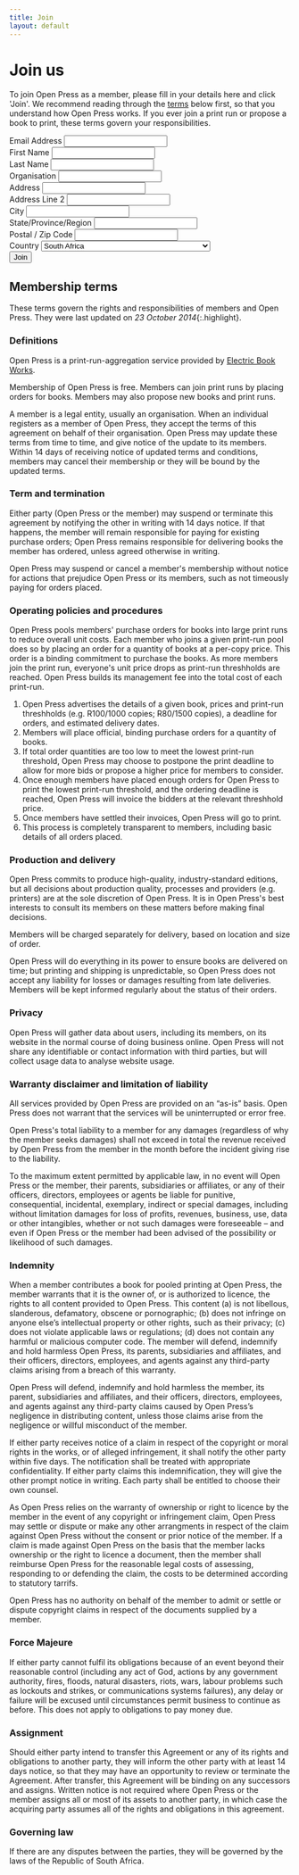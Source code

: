 ```yaml
---
title: Join
layout: default
---
```


# Join us

To join Open Press as a member, please fill in your details here and click 'Join'. We&nbsp;recommend reading through the [terms](#membership-terms) below first, so that you understand how Open Press works. If you ever join a print run or propose a book to print, these terms govern your responsibilities.
  
<!-- Begin MailChimp Signup Form -->
<div id="mc_embed_signup">
<form action="//ebw.us1.list-manage.com/subscribe/post?u=e34aabe677418c25170d1f145&amp;id=5d125cd584" method="post" id="mc-embedded-subscribe-form" name="mc-embedded-subscribe-form" class="validate" target="_blank" novalidate>
    <div id="mc_embed_signup_scroll">
	
<div class="mc-field-group">
	<label for="mce-EMAIL">Email Address </label>
	<input type="email" value="" name="EMAIL" class="required email" id="mce-EMAIL">
</div>
<div class="mc-field-group">
	<label for="mce-FNAME">First Name </label>
	<input type="text" value="" name="FNAME" class="" id="mce-FNAME">
</div>
<div class="mc-field-group">
	<label for="mce-LNAME">Last Name </label>
	<input type="text" value="" name="LNAME" class="" id="mce-LNAME">
</div>
<div class="mc-field-group">
	<label for="mce-MMERGE3">Organisation </label>
	<input type="text" value="" name="MMERGE3" class="required" id="mce-MMERGE3">
</div>
<div class="mc-address-group">
	<div class="mc-field-group">
	    <label for="mce-MMERGE4-addr1">Address </label>
		<input type="text" value="" maxlength="70" name="MMERGE4[addr1]" id="mce-MMERGE4-addr1" class="required">
	</div>
	<div class="mc-field-group">
	    <label for="mce-MMERGE4-addr2">Address Line 2</label>
		<input type="text" value="" maxlength="70" name="MMERGE4[addr2]" id="mce-MMERGE4-addr2">		
	</div>
	<div class="mc-field-group size1of2">
	    <label for="mce-MMERGE4-city">City</label>
		<input type="text" value="" maxlength="40" name="MMERGE4[city]" id="mce-MMERGE4-city" class="required">
	</div>
	<div class="mc-field-group size1of2">
	    <label for="mce-MMERGE4-state">State/Province/Region</label>
	<input type="text" value="" maxlength="20" name="MMERGE4[state]" id="mce-MMERGE4-state" class="required">
	</div>
	<div class="mc-field-group size1of2">
	    <label for="mce-MMERGE4-zip">Postal / Zip Code</label>
		<input type="text" value="" maxlength="10" name="MMERGE4[zip]" id="mce-MMERGE4-zip" class="required">
	</div>
	<div class="mc-field-group size1of2">
	    <label for="mce-MMERGE4-country">Country</label>
		<select name="MMERGE4[country]" id="mce-MMERGE4-country" class="required"><option value="164">USA</option><option value="286">Aaland Islands</option><option value="274">Afghanistan</option><option value="2">Albania</option><option value="3">Algeria</option><option value="178">American Samoa</option><option value="4">Andorra</option><option value="5">Angola</option><option value="176">Anguilla</option><option value="175">Antigua And Barbuda</option><option value="6">Argentina</option><option value="7">Armenia</option><option value="179">Aruba</option><option value="8">Australia</option><option value="9">Austria</option><option value="10">Azerbaijan</option><option value="11">Bahamas</option><option value="12">Bahrain</option><option value="13">Bangladesh</option><option value="14">Barbados</option><option value="15">Belarus</option><option value="16">Belgium</option><option value="17">Belize</option><option value="18">Benin</option><option value="19">Bermuda</option><option value="20">Bhutan</option><option value="21">Bolivia</option><option value="22">Bosnia and Herzegovina</option><option value="23">Botswana</option><option value="181">Bouvet Island</option><option value="24">Brazil</option><option value="180">Brunei Darussalam</option><option value="25">Bulgaria</option><option value="26">Burkina Faso</option><option value="27">Burundi</option><option value="28">Cambodia</option><option value="29">Cameroon</option><option value="30">Canada</option><option value="31">Cape Verde</option><option value="32">Cayman Islands</option><option value="33">Central African Republic</option><option value="34">Chad</option><option value="35">Chile</option><option value="36">China</option><option value="185">Christmas Island</option><option value="37">Colombia</option><option value="204">Comoros</option><option value="38">Congo</option><option value="183">Cook Islands</option><option value="268">Costa Rica</option><option value="275">Cote D'Ivoire</option><option value="40">Croatia</option><option value="276">Cuba</option><option value="298">Curacao</option><option value="41">Cyprus</option><option value="42">Czech Republic</option><option value="318">Democratic Republic of the Congo</option><option value="43">Denmark</option><option value="44">Djibouti</option><option value="186">Dominica</option><option value="289">Dominica</option><option value="187">Dominican Republic</option><option value="45">Ecuador</option><option value="46">Egypt</option><option value="47">El Salvador</option><option value="48">Equatorial Guinea</option><option value="49">Eritrea</option><option value="50">Estonia</option><option value="51">Ethiopia</option><option value="189">Falkland Islands</option><option value="191">Faroe Islands</option><option value="52">Fiji</option><option value="53">Finland</option><option value="54">France</option><option value="193">French Guiana</option><option value="277">French Polynesia</option><option value="56">Gabon</option><option value="57">Gambia</option><option value="58">Georgia</option><option value="59">Germany</option><option value="60">Ghana</option><option value="194">Gibraltar</option><option value="61">Greece</option><option value="195">Greenland</option><option value="192">Grenada</option><option value="196">Guadeloupe</option><option value="62">Guam</option><option value="198">Guatemala</option><option value="270">Guernsey</option><option value="63">Guinea</option><option value="65">Guyana</option><option value="200">Haiti</option><option value="66">Honduras</option><option value="67">Hong Kong</option><option value="68">Hungary</option><option value="69">Iceland</option><option value="70">India</option><option value="71">Indonesia</option><option value="278">Iran</option><option value="279">Iraq</option><option value="74">Ireland</option><option value="322">Isle of Man</option><option value="75">Israel</option><option value="76">Italy</option><option value="202">Jamaica</option><option value="78">Japan</option><option value="288">Jersey  (Channel Islands)</option><option value="79">Jordan</option><option value="80">Kazakhstan</option><option value="81">Kenya</option><option value="203">Kiribati</option><option value="82">Kuwait</option><option value="83">Kyrgyzstan</option><option value="84">Lao People's Democratic Republic</option><option value="85">Latvia</option><option value="86">Lebanon</option><option value="87">Lesotho</option><option value="88">Liberia</option><option value="281">Libya</option><option value="90">Liechtenstein</option><option value="91">Lithuania</option><option value="92">Luxembourg</option><option value="208">Macau</option><option value="93">Macedonia</option><option value="94">Madagascar</option><option value="95">Malawi</option><option value="96">Malaysia</option><option value="97">Maldives</option><option value="98">Mali</option><option value="99">Malta</option><option value="207">Marshall Islands</option><option value="210">Martinique</option><option value="100">Mauritania</option><option value="212">Mauritius</option><option value="241">Mayotte</option><option value="101">Mexico</option><option value="102">Moldova, Republic of</option><option value="103">Monaco</option><option value="104">Mongolia</option><option value="290">Montenegro</option><option value="294">Montserrat</option><option value="105">Morocco</option><option value="106">Mozambique</option><option value="242">Myanmar</option><option value="107">Namibia</option><option value="108">Nepal</option><option value="109">Netherlands</option><option value="110">Netherlands Antilles</option><option value="213">New Caledonia</option><option value="111">New Zealand</option><option value="112">Nicaragua</option><option value="113">Niger</option><option value="114">Nigeria</option><option value="217">Niue</option><option value="214">Norfolk Island</option><option value="272">North Korea</option><option value="116">Norway</option><option value="117">Oman</option><option value="118">Pakistan</option><option value="222">Palau</option><option value="282">Palestine</option><option value="119">Panama</option><option value="219">Papua New Guinea</option><option value="120">Paraguay</option><option value="121">Peru</option><option value="122">Philippines</option><option value="221">Pitcairn</option><option value="123">Poland</option><option value="124">Portugal</option><option value="253">Puerto Rico</option><option value="126">Qatar</option><option value="315">Republic of Kosovo</option><option value="127">Reunion</option><option value="128">Romania</option><option value="129">Russia</option><option value="130">Rwanda</option><option value="205">Saint Kitts and Nevis</option><option value="206">Saint Lucia</option><option value="237">Saint Vincent and the Grenadines</option><option value="132">Samoa (Independent)</option><option value="227">San Marino</option><option value="255">Sao Tome and Principe</option><option value="133">Saudi Arabia</option><option value="134">Senegal</option><option value="266">Serbia</option><option value="135">Seychelles</option><option value="136">Sierra Leone</option><option value="137">Singapore</option><option value="302">Sint Maarten</option><option value="138">Slovakia</option><option value="139">Slovenia</option><option value="223">Solomon Islands</option><option value="140">Somalia</option><option value="141" selected>South Africa</option><option value="257">South Georgia and the South Sandwich Islands</option><option value="142">South Korea</option><option value="311">South Sudan</option><option value="143">Spain</option><option value="144">Sri Lanka</option><option value="293">Sudan</option><option value="146">Suriname</option><option value="225">Svalbard and Jan Mayen Islands</option><option value="147">Swaziland</option><option value="148">Sweden</option><option value="149">Switzerland</option><option value="285">Syria</option><option value="152">Taiwan</option><option value="260">Tajikistan</option><option value="153">Tanzania</option><option value="154">Thailand</option><option value="233">Timor-Leste</option><option value="155">Togo</option><option value="232">Tonga</option><option value="234">Trinidad and Tobago</option><option value="156">Tunisia</option><option value="157">Turkey</option><option value="287">Turks &amp; Caicos Islands</option><option value="159">Uganda</option><option value="161">Ukraine</option><option value="162">United Arab Emirates</option><option value="262">United Kingdom</option><option value="163">Uruguay</option><option value="165">Uzbekistan</option><option value="239">Vanuatu</option><option value="166">Vatican City State (Holy See)</option><option value="167">Venezuela</option><option value="168">Vietnam</option><option value="169">Virgin Islands (British)</option><option value="238">Virgin Islands (U.S.)</option><option value="188">Western Sahara</option><option value="170">Yemen</option><option value="173">Zambia</option><option value="174">Zimbabwe</option></select>
	</div>
</div>
	<div id="mce-responses" class="clear">
		<div class="response" id="mce-error-response" style="display:none"></div>
		<div class="response" id="mce-success-response" style="display:none"></div>
	</div>    <!-- real people should not fill this in and expect good things - do not remove this or risk form bot signups-->
    <div style="position: absolute; left: -5000px;"><input type="text" name="b_e34aabe677418c25170d1f145_5d125cd584" tabindex="-1" value=""></div>
	<div class="clear"><input type="submit" value="Join" name="subscribe" id="mc-embedded-subscribe" class="button"></div>
    </div>
</form>
</div>

<!--End mc_embed_signup-->

## Membership terms

These terms govern the rights and responsibilities of members and Open Press. They were last updated on *23 October 2014*{:.highlight}.

### Definitions

Open Press is a print-run-aggregation service provided by [Electric Book Works](http://electricbookworks.com).

Membership of Open Press is free. Members can join print runs by placing orders for books. Members may also propose new books and print runs.

A member is a legal entity, usually an organisation. When an individual registers as a member of Open Press, they accept the terms of this agreement on behalf of their organisation. Open Press may update these terms from time to time, and give notice of the update to its members. Within 14 days of receiving notice of updated terms and conditions, members may cancel their membership or they will be bound by the updated terms.

### Term and termination

Either party (Open Press or the member) may suspend or terminate this agreement by notifying the other in writing with 14 days notice. If that happens, the member will remain responsible for paying for existing purchase orders; Open Press remains responsible for delivering books the member has ordered, unless agreed otherwise in writing.

Open Press may suspend or cancel a member's membership without notice for actions that prejudice Open Press or its members, such as not timeously paying for orders placed.

### Operating policies and procedures

Open Press pools members' purchase orders for books into large print runs to reduce overall unit costs. Each member who joins a given print-run pool does so by placing an order for a quantity of books at a per-copy price. This order is a binding commitment to purchase the books. As more members join the print run, everyone's unit price drops as print-run threshholds are reached. Open Press builds its management fee into the total cost of each print-run.

1.	Open Press advertises the details of a given book, prices and print-run threshholds (e.g. R100/1000 copies; R80/1500 copies), a deadline for orders, and estimated delivery dates.
1.	Members will place official, binding purchase orders for a quantity of books. 
1.	If total order quantities are too low to meet the lowest print-run threshold, Open Press may choose to postpone the print deadline to allow for more bids or propose a higher price for members to consider.
1.	Once enough members have placed enough orders for Open Press to print the lowest print-run threshold, and the ordering deadline is reached, Open Press will invoice the bidders at the relevant threshhold price.
1.	Once members have settled their invoices, Open Press will go to print.
1.	This process is completely transparent to members, including basic details of all orders placed. 

### Production and delivery

Open Press commits to produce high-quality, industry-standard editions, but all decisions about production quality, processes and providers (e.g. printers) are at the sole discretion of Open Press. It is in Open Press's best interests to consult its members on these matters before making final decisions.

Members will be charged separately for delivery, based on location and size of order.

Open Press will do everything in its power to ensure books are delivered on time; but printing and shipping is unpredictable, so Open Press does not accept any liability for losses or damages resulting from late deliveries. Members will be kept informed regularly about the status of their orders.

### Privacy

Open Press will gather data about users, including its members, on its website in the normal course of doing business online. Open Press will not share any identifiable or contact information with third parties, but will collect usage data to analyse website usage.

### Warranty disclaimer and limitation of liability

All services provided by Open Press are provided on an “as-is” basis. Open Press does not warrant that the services will be uninterrupted or error free.

Open Press's total liability to a member for any damages (regardless of why the member seeks damages) shall not exceed in total the revenue received by Open Press from the member in the month before the incident giving rise to the liability.

To the maximum extent permitted by applicable law, in no event will Open Press or the member, their parents, subsidiaries or affiliates, or any of their officers, directors, employees or agents be liable for punitive, consequential, incidental, exemplary, indirect or special damages, including without limitation damages for loss of profits, revenues, business, use, data or other intangibles, whether or not such damages were foreseeable – and even if Open Press or the member had been advised of the possibility or likelihood of such damages.

### Indemnity

When a member contributes a book for pooled printing at Open Press, the member warrants that it is the owner of, or is authorized to licence, the rights to all content provided to Open Press. This content (a) is not libellous, slanderous, defamatory, obscene or pornographic; (b) does not infringe on anyone else’s intellectual property or other rights, such as their privacy; (c) does not violate applicable laws or regulations; (d) does not contain any harmful or malicious computer code. The member will defend, indemnify and hold harmless Open Press, its parents, subsidiaries and affiliates, and their officers, directors, employees, and agents against any third-party claims arising from a breach of this warranty.

Open Press will defend, indemnify and hold harmless the member, its parent, subsidiaries and affiliates, and their officers, directors, employees, and agents against any third-party claims caused by Open Press’s negligence in distributing content, unless those claims arise from the negligence or willful misconduct of the member.

If either party receives notice of a claim in respect of the copyright or moral rights in the works, or of alleged infringement, it shall notify the other party within five days. The notification shall be treated with appropriate confidentiality. If either party claims this indemnification, they will give the other prompt notice in writing. Each party shall be entitled to choose their own counsel.

As Open Press relies on the warranty of ownership or right to licence by the member in the event of any copyright or infringement claim, Open Press may settle or dispute or make any other arrangments in respect of the claim against Open Press without the consent or prior notice of the member. If a claim is made against Open Press on the basis that the member lacks ownership or the right to licence a document, then the member shall reimburse Open Press for the reasonable legal costs of assessing, responding to or defending the claim, the costs to be determined according to statutory tarrifs.

Open Press has no authority on behalf of the member to admit or settle or dispute copyright claims in respect of the documents supplied by a member.

### Force Majeure

If either party cannot fulfil its obligations because of an event beyond their reasonable control (including any act of God, actions by any government authority, fires, floods, natural disasters, riots, wars, labour problems such as lockouts and strikes, or communications systems failures), any delay or failure will be excused until circumstances permit business to continue as before. This does not apply to obligations to pay money due.

### Assignment

Should either party intend to transfer this Agreement or any of its rights and obligations to another party, they will inform the other party with at least 14 days notice, so that they may have an opportunity to review or terminate the Agreement. After transfer, this Agreement will be binding on any successors and assigns. Written notice is not required where Open Press or the member assigns all or most of its assets to another party, in which case the acquiring party assumes all of the rights and obligations in this agreement.

### Governing law

If there are any disputes between the parties, they will be governed by the laws of the Republic of South Africa.

